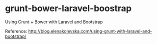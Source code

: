 grunt-bower-laravel-boostrap
============================

Using Grunt + Bower with Laravel and Bootstrap

Reference: http://blog.elenakolevska.com/using-grunt-with-laravel-and-bootstrap/
